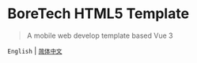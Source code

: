 # BoreTech HTML5 Template

> A mobile web develop template based Vue 3

`English` | [`简体中文`](./docs/simplified_chinese.md)
